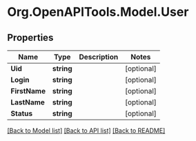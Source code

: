 
# Org.OpenAPITools.Model.User

## Properties

Name | Type | Description | Notes
------------ | ------------- | ------------- | -------------
**Uid** | **string** |  | [optional] 
**Login** | **string** |  | [optional] 
**FirstName** | **string** |  | [optional] 
**LastName** | **string** |  | [optional] 
**Status** | **string** |  | [optional] 

[[Back to Model list]](../README.md#documentation-for-models)
[[Back to API list]](../README.md#documentation-for-api-endpoints)
[[Back to README]](../README.md)

